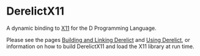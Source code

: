 DerelictX11
===========

A dynamic binding to [X11](https://en.wikipedia.org/wiki/X_Window_System_core_protocol) for the D Programming Language.

Please see the pages [Building and Linking Derelict](http://derelictorg.github.io/compiling.html) and [Using Derelict](http://derelictorg.github.io/using.html), or information on how to build DerelictX11 and load the X11 library at run time.
